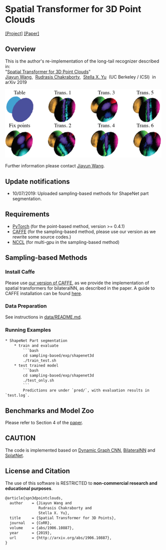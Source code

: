 # Spatial Transformer for 3D Point Clouds

[[Project]](http://pwang.pw/spn.html) [[Paper]](https://arxiv.org/abs/1906.10887)   

## Overview
This is the author's re-implementation of the long-tail recognizer described in:  
"[Spatial Transformer for 3D Point Clouds](https://arxiv.org/abs/1906.10887)"   
[Jiayun Wang](http://pwang.pw/),&nbsp; [Rudrasis Chakraborty](https://rudra1988.github.io/),&nbsp; [Stella X. Yu](https://www1.icsi.berkeley.edu/~stellayu/)&nbsp; (UC Berkeley / ICSI)&nbsp; 
in arXiv 2019

<img src='./assets/intro.png' width=800>

Further information please contact [Jiayun Wang](mailto:peterwg@berkeley.edu).

## Update notifications
* 10/07/2019: Uploaded sampling-based methods for ShapeNet part segmentation.

## Requirements
* [PyTorch](https://pytorch.org/) (for the point-based method, version >= 0.4.1)
* [CAFFE](https://github.com/samaonline/caffe-deform) (for the sampling-based method, please use our version as we rewrite some source codes.)
* [NCCL](https://github.com/NVIDIA/nccl) (for multi-gpu in the sampling-based method)

## Sampling-based Methods

### Install Caffe

Please use [our version of CAFFE](https://github.com/samaonline/caffe-deform), as we provide the implementation of spatial transformers for bilateralNN, as described in the paper. A guide to CAFFE installation can be found [here](https://caffe.berkeleyvision.org/installation.html).

### Data Preparation

See instructions in [data/README.md](https://github.com/samaonline/spatial-transformer-for-3d-point-clouds/blob/master/sampling-based/data/README.md).

### Running Examples

    * ShapeNet Part segmentation
        * train and evaluate
            ```bash
            cd sampling-based/exp/shapenet3d
            ./train_test.sh
        * test trained model
            ```bash
            cd sampling-based/exp/shapenet3d
            ./test_only.sh
            ```
            Predictions are under `pred/`, with evaluation results in `test.log`.

## Benchmarks and Model Zoo

Please refer to Section 4 of the [paper](https://arxiv.org/abs/1906.10887).

## CAUTION
The code is implemented based on [Dynamic Graph CNN](https://github.com/WangYueFt/dgcnn), [BilateralNN](https://github.com/MPI-IS/bilateralNN) and [SplatNet](https://github.com/NVlabs/splatnet).

## License and Citation
The use of this software is RESTRICTED to **non-commercial research and educational purposes**.
```
@article{spn3dpointclouds,
  author    = {Jiayun Wang and
               Rudrasis Chakraborty and
               Stella X. Yu},
  title     = {Spatial Transformer for 3D Points},
  journal   = {CoRR},
  volume    = {abs/1906.10887},
  year      = {2019},
  url       = {http://arxiv.org/abs/1906.10887},
}
```
